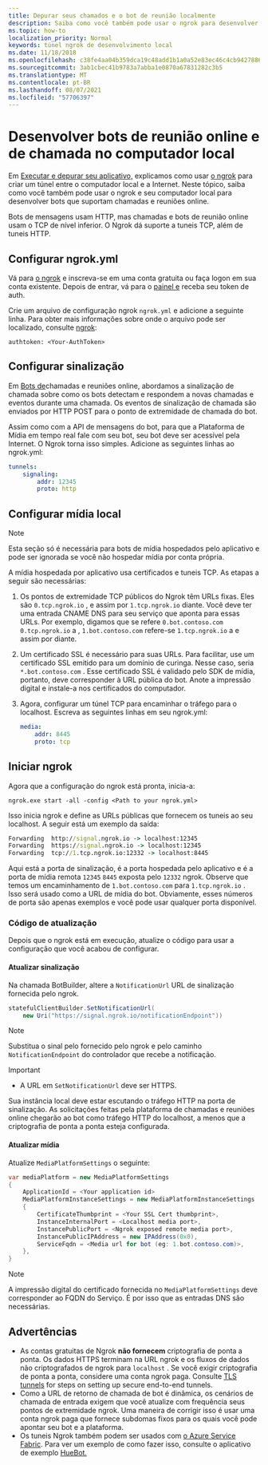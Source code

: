 ```yaml
---
title: Depurar seus chamados e o bot de reunião localmente
description: Saiba como você também pode usar o ngrok para desenvolver chamadas e bots de reunião online no computador local.
ms.topic: how-to
localization_priority: Normal
keywords: túnel ngrok de desenvolvimento local
ms.date: 11/18/2018
ms.openlocfilehash: c38fe4aa04b359dca19c48add1b1a0a52e83ec46c4cb942788671820d29bb9a7
ms.sourcegitcommit: 3ab1cbec41b9783a7abba1e0870a67831282c3b5
ms.translationtype: MT
ms.contentlocale: pt-BR
ms.lasthandoff: 08/07/2021
ms.locfileid: "57706397"
---
```

# <a name="develop-calling-and-online-meeting-bots-on-your-local-pc"></a>Desenvolver bots de reunião online e de chamada no computador local

Em [Executar e depurar seu aplicativo,](../../concepts/build-and-test/debug.md) explicamos como usar [o ngrok](https://ngrok.com) para criar um túnel entre o computador local e a Internet. Neste tópico, saiba como você também pode usar o ngrok e seu computador local para desenvolver bots que suportam chamadas e reuniões online.

Bots de mensagens usam HTTP, mas chamadas e bots de reunião online usam o TCP de nível inferior. O Ngrok dá suporte a tuneis TCP, além de tuneis HTTP. 

## <a name="configure-ngrokyml"></a>Configurar ngrok.yml

Vá para [o ngrok](https://ngrok.com) e inscreva-se em uma conta gratuita ou faça logon em sua conta existente. Depois de entrar, vá para o [painel e](https://dashboard.ngrok.com) receba seu token de auth.

Crie um arquivo de configuração ngrok `ngrok.yml` e adicione a seguinte linha. Para obter mais informações sobre onde o arquivo pode ser localizado, consulte [ngrok](https://ngrok.com/docs#config):

  `authtoken: <Your-AuthToken>`

## <a name="set-up-signaling"></a>Configurar sinalização

Em [Bots de](./calls-meetings-bots-overview.md)chamadas e reuniões online, abordamos a sinalização de chamada sobre como os bots detectam e respondem a novas chamadas e eventos durante uma chamada. Os eventos de sinalização de chamada são enviados por HTTP POST para o ponto de extremidade de chamada do bot.

Assim como com a API de mensagens do bot, para que a Plataforma de Mídia em tempo real fale com seu bot, seu bot deve ser acessível pela Internet. O Ngrok torna isso simples. Adicione as seguintes linhas ao ngrok.yml:

```yaml
tunnels:
    signaling:
        addr: 12345
        proto: http
```

## <a name="set-up-local-media"></a>Configurar mídia local

> [!NOTE]
> Esta seção só é necessária para bots de mídia hospedados pelo aplicativo e pode ser ignorada se você não hospedar mídia por conta própria.

A mídia hospedada por aplicativo usa certificados e tuneis TCP. As etapas a seguir são necessárias:

1. Os pontos de extremidade TCP públicos do Ngrok têm URLs fixas. Eles são `0.tcp.ngrok.io` , e assim por `1.tcp.ngrok.io` diante. Você deve ter uma entrada CNAME DNS para seu serviço que aponta para essas URLs. Por exemplo, digamos que se refere `0.bot.contoso.com` `0.tcp.ngrok.io` a , `1.bot.contoso.com` refere-se `1.tcp.ngrok.io` a e assim por diante.
2. Um certificado SSL é necessário para suas URLs. Para facilitar, use um certificado SSL emitido para um domínio de curinga. Nesse caso, seria `*.bot.contoso.com` . Esse certificado SSL é validado pelo SDK de mídia, portanto, deve corresponder à URL pública do bot. Anote a impressão digital e instale-a nos certificados do computador.
3. Agora, configurar um túnel TCP para encaminhar o tráfego para o localhost. Escreva as seguintes linhas em seu ngrok.yml:

    ```yaml
    media:
        addr: 8445
        proto: tcp
    ```

## <a name="start-ngrok"></a>Iniciar ngrok

Agora que a configuração do ngrok está pronta, inicia-a:

  `ngrok.exe start -all -config <Path to your ngrok.yml>`

Isso inicia ngrok e define as URLs públicas que fornecem os tuneis ao seu localhost. A seguir está um exemplo da saída:

```cmd
Forwarding  http://signal.ngrok.io -> localhost:12345
Forwarding  https://signal.ngrok.io -> localhost:12345
Forwarding  tcp://1.tcp.ngrok.io:12332 -> localhost:8445
```

Aqui está a porta de sinalização, é a porta hospedada pelo aplicativo e é a porta de mídia remota `12345` `8445` exposta pelo `12332` ngrok. Observe que temos um encaminhamento de `1.bot.contoso.com` para `1.tcp.ngrok.io` . Isso será usado como a URL de mídia do bot. Obviamente, esses números de porta são apenas exemplos e você pode usar qualquer porta disponível.

### <a name="update-code"></a>Código de atualização

Depois que o ngrok está em execução, atualize o código para usar a configuração que você acabou de configurar.

#### <a name="update-signaling"></a>Atualizar sinalização

Na chamada BotBuilder, altere a `NotificationUrl` URL de sinalização fornecida pelo ngrok.

```csharp
statefulClientBuilder.SetNotificationUrl(
    new Uri("https://signal.ngrok.io/notificationEndpoint"))
```

> [!NOTE]
> Substitua o sinal pelo fornecido pelo ngrok e pelo caminho `NotificationEndpoint` do controlador que recebe a notificação.

> [!IMPORTANT]
> * A URL em `SetNotificationUrl` deve ser HTTPS.
> 
> Sua instância local deve estar escutando o tráfego HTTP na porta de sinalização. As solicitações feitas pela plataforma de chamadas e reuniões online chegarão ao bot como tráfego HTTP do localhost, a menos que a criptografia de ponta a ponta esteja configurada.

#### <a name="update-media"></a>Atualizar mídia

Atualize `MediaPlatformSettings` o seguinte:

```csharp
var mediaPlatform = new MediaPlatformSettings
{
    ApplicationId = <Your application id>
    MediaPlatformInstanceSettings = new MediaPlatformInstanceSettings
    {
        CertificateThumbprint = <Your SSL Cert thumbprint>,
        InstanceInternalPort = <Localhost media port>,
        InstancePublicPort = <Ngrok exposed remote media port>,
        InstancePublicIPAddress = new IPAddress(0x0),
        ServiceFqdn = <Media url for bot (eg: 1.bot.contoso.com)>,
    },
}
```

> [!NOTE]
> A impressão digital do certificado fornecida no `MediaPlatformSettings` deve corresponder ao FQDN do Serviço. É por isso que as entradas DNS são necessárias.

## <a name="caveats"></a>Advertências

- As contas gratuitas de Ngrok **não fornecem** criptografia de ponta a ponta. Os dados HTTPS terminam na URL ngrok e os fluxos de dados não criptografados de ngrok para `localhost` . Se você exigir criptografia de ponta a ponta, considere uma conta ngrok paga. Consulte [TLS tunnels](https://ngrok.com/docs#tls) for steps on setting up secure end-to-end tunnels.
- Como a URL de retorno de chamada de bot é dinâmica, os cenários de chamada de entrada exigem que você atualize com frequência seus pontos de extremidade ngrok. Uma maneira de corrigir isso é usar uma conta ngrok paga que fornece subdomas fixos para os quais você pode apontar seu bot e a plataforma.
- Os tuneis Ngrok também podem ser usados com [o Azure Service Fabric](/azure/service-fabric/service-fabric-overview). Para ver um exemplo de como fazer isso, consulte o aplicativo de exemplo [HueBot.](/microsoftgraph/microsoft-graph-comms-samples/tree/master/Samples/LocalMediaSamples/HueBot/HueBot)
